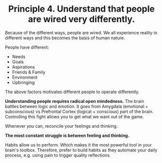 <h1 align="center"> Principle 4. Understand that people are wired very differently. </h1>

Because of the different ways, people are wired. We all experience reality in different ways and this becomes the basis of human nature.

People have different:

-   Needs
-   Goals
-   Aspirations
-   Friends & Family
-   Environment
-   Upbringing

The above factors motivates different people to operate differently.

**Understanding people requires radical open mindedness.** The brain battles between logic and emotion. It goes from Amygdala (emotional + subconscious) vs Prefrontal Cortex (logical + conscious) part of the brain. Controlling this fight allows you to get what we want out of the game.

Whenever you can, reconcile your feelings and thinking.

**The most constant struggle is between feeling and thinking.**

Habits allow us to perform. Which makes it the most powerful tool in your brain's toolbox. Therefore, prefer to build habits as they automate your daily process, e.g. using pain to trigger quality reflections.
